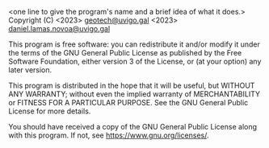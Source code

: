 <one line to give the program's name and a brief idea of what it does.>
Copyright (C) <2023>  <GeoTECH Group> <geotech@uvigo.gal>
              <2023>  <Daniel Lamas Novoa> <daniel.lamas.novoa@uvigo.gal>

This program is free software: you can redistribute it and/or modify
it under the terms of the GNU General Public License as published by
the Free Software Foundation, either version 3 of the License, or
(at your option) any later version.

This program is distributed in the hope that it will be useful,
but WITHOUT ANY WARRANTY; without even the implied warranty of
MERCHANTABILITY or FITNESS FOR A PARTICULAR PURPOSE.  See the
GNU General Public License for more details.

You should have received a copy of the GNU General Public License
along with this program.  If not, see <https://www.gnu.org/licenses/>.

